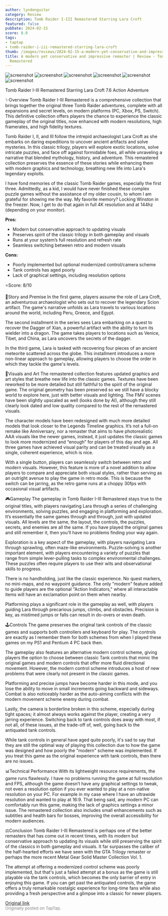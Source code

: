 ```yaml
---
author: lyndonguitar
category: Review
description: Tomb Raider I-III Remastered Starring Lara Croft
featured: false
pubDate: 2024-02-15
score: 8.0
tags:
- taptap
- tomb-raider-i-iii-remastered-starring-lara-croft
thumb: /images/reviews/2024-02-15-a-modern-yet-conservative-and-impressive-remaster--review---tomb-raider-i-iii-remastered-0.avif
title: A modern yet conservative and impressive remaster | Review - Tomb Raider I-III
  Remastered
---
```


<div class="gallery">
  <img src="/images/reviews/2024-02-15-a-modern-yet-conservative-and-impressive-remaster--review---tomb-raider-i-iii-remastered-0.avif" alt="screenshot" />
  <img src="/images/reviews/2024-02-15-a-modern-yet-conservative-and-impressive-remaster--review---tomb-raider-i-iii-remastered-1.avif" alt="screenshot" />
  <img src="/images/reviews/2024-02-15-a-modern-yet-conservative-and-impressive-remaster--review---tomb-raider-i-iii-remastered-2.avif" alt="screenshot" />
  <img src="/images/reviews/2024-02-15-a-modern-yet-conservative-and-impressive-remaster--review---tomb-raider-i-iii-remastered-3.avif" alt="screenshot" />
  <img src="/images/reviews/2024-02-15-a-modern-yet-conservative-and-impressive-remaster--review---tomb-raider-i-iii-remastered-4.avif" alt="screenshot" />
  <img src="/images/reviews/2024-02-15-a-modern-yet-conservative-and-impressive-remaster--review---tomb-raider-i-iii-remastered-5.avif" alt="screenshot" />
</div>

Tomb Raider I-III Remastered Starring Lara Croft
7.6
Action
Adventure

✨Overview
Tomb Raider I-III Remastered is a comprehensive collection that brings together the original three Tomb Raider adventures, complete with all expansions and secret levels, on modern platforms (PC, Xbox, PS, Switch). This definitive collection offers players the chance to experience the classic gameplay of the original titles, now enhanced with modern resolutions, high framerates, and high fidelity textures.

Tomb Raider I, II, and III follow the intrepid archaeologist Lara Croft as she embarks on daring expeditions to uncover ancient artifacts and solve mysteries. In this classic trilogy, players will explore exotic locations, solve intricate puzzles, and face off against formidable foes, all while unraveling a narrative that blended mythology, history, and adventure. This remastered collection preserves the essence of these stories while enhancing them with modern graphics and technology, breathing new life into Lara's legendary exploits.

I have fond memories of the classic Tomb Raider games, especially the first three. Admittedly, as a kid, I would have never finished these complex puzzle games without the assistance of my older cousin, to whom I am grateful for showing me the way. My favorite memory? Locking Winston in the freezer. Now, I get to do that again in full 4K resolution and at 144hz (depending on your monitor).


**Pros:**
- Modern but conservative approach to updating visuals
- Preserves spirit of the classic trilogy in both gameplay and visuals
- Runs at your system’s full resolution and refresh rate
- Seamless switching between retro and modern visuals



**Cons:**
- Poorly implemented but optional modernized control/camera scheme
- Tank controls has aged poorly
- Lack of graphical settings, including resolution options


⭐️Score: 8/10

📖Story and Premise
In the first game, players assume the role of Lara Croft, an adventurous archaeologist who sets out to recover the legendary Scion artifact. The game's narrative unfolds as Lara travels to various locations around the world, including Peru, Greece, and Egypt.

The second installment in the series sees Lara embarking on a quest to recover the Dagger of Xian, a powerful artifact with the ability to turn its wielder into a dragon. The game takes players to locations such as Venice, Tibet, and China, as Lara uncovers the secrets of the dagger.

In the third game, Lara is tasked with recovering four pieces of an ancient meteorite scattered across the globe. This installment introduces a more non-linear approach to gameplay, allowing players to choose the order in which they tackle the game's levels.

🎨Visuals and Art
The remastered collection features updated graphics and art styles that breathe new life into the classic games. Textures have been reworked to be more detailed but still faithful to the spirit of the original game. The original geometry has been preserved so we still have a blocky world to explore here, just with better visuals and lighting. The FMV scenes have been slightly upscaled as well (looks done by AI), although they still clearly look dated and low quality compared to the rest of the remastered visuals.

The character models have been redesigned with much more detailed models that look closer to the Legends Timeline graphics. It’s not a full-on remake like Anniversary, nor a remaster that aims to have photorealistic AAA visuals like the newer games, instead, it just updates the classic games to look more modernized and “enough” for players of this day and age. All three games have achieved visual parity and can be treated visually as a single, coherent experience, which is nice.

With a single button, players can seamlessly switch between retro and modern visuals. However, this feature is more of a novel addition to allow players to compare and appreciate both visual styles, rather than serving as an outright avenue to play the game in retro mode. This is because the switch can be jarring, as the retro game runs at a choppy 30fps with occasional visual artifacts.

🎮Gameplay
The gameplay in Tomb Raider I-III Remastered stays true to the original titles, with players navigating Lara through a series of challenging environments, solving puzzles, and engaging in platforming and exploration. It’s essentially the same games through and through, just with updated visuals. All levels are the same, the layout, the controls, the puzzles, secrets, and enemies are all the same. If you have played the original games and still remember it, then you’ll have no problems finding your way again.

Exploration is a key aspect of the gameplay, with players navigating Lara through sprawling, often maze-like environments. Puzzle-solving is another important element, with players encountering a variety of puzzles that range from simple lever-pulling tasks to complex environmental challenges. These puzzles often require players to use their wits and observational skills to progress.

There is no handholding, just like the classic experience. No quest markers, no mini-maps, and no waypoint guidance. The only "modern" feature added to guide players are the optional "Action Indicators," where all interactable items will have an exclamation point on them when nearby.

Platforming plays a significant role in the gameplay as well, with players guiding Lara through precarious jumps, climbs, and obstacles. Precision is key, as mistimed jumps or falls can result in do-overs or even death.

🕹Controls
The game preserves the original tank controls of the classic games and supports both controllers and keyboard for play. The controls are exactly as I remember them for both schemes from when I played these games on my PS1 and Pentium 4 PC back then.

The gameplay also features an alternative modern control scheme, giving players the option to choose between classic Tank controls that mimic the original games and modern controls that offer more fluid directional movement. However, the modern control scheme introduces a host of new problems that were clearly not present in the classic games.

Platforming and precise jumps have become harder in this mode, and you lose the ability to move in small increments going backward and sideways. Combat is also noticeably harder as the auto-aiming conflicts with the modern movement scheme enemy during combat.

Lastly, the camera is borderline broken in this scheme, especially during tight spaces; it almost always works against the player, creating a very jarring experience. Switching back to tank controls does away with most, if not all, of these issues, at the trade-off of, well, going back to the antiquated tank controls.

While tank controls in general have aged quite poorly, it's sad to say that they are still the optimal way of playing this collection due to how the game was designed and how poorly the "modern" scheme was implemented. If you treat this game as the original experience with tank controls, then there are no issues.

📊Technical Performance
With its lightweight resource requirements, the game runs flawlessly. I have no problems running the game at full resolution and FPS, although the game doesn’t have any graphical settings to tweak, not even a resolution option if you ever wanted to play at a non-native resolution on your PC. For example in my case where I have an ultrawide resolution and wanted to play at 16:9. That being said, any modern PC can comfortably run this game, making the lack of graphics settings a minor issue. The remastered collection also includes small enhancements such as subtitles and health bars for bosses, improving the overall accessibility for modern audiences.

⚖️Conclusion
Tomb Raider I-III Remastered is perhaps one of the better remasters that has come out in recent times, with its modern but conservative approach to updating its visuals while still preserving the spirit of the classics in both gameplay and visuals. It far surpasses the caliber of the half-hearted efforts we have seen with the GTA Trilogy remaster or perhaps the more recent Metal Gear Solid Master Collection Vol. 1.

The attempt at offering a modernized control scheme was poorly implemented, but that's just a failed attempt at a bonus as the game is still playable via the tank controls, which becomes the only barrier of entry in enjoying this game. If you can get past the antiquated controls, the game offers a truly remarkable nostalgic experience for long-time fans while also providing a fresh perspective and a glimpse into a classic for newer players.

[Original link](https://www.taptap.io/post/7009626)<br><span style="font-size: 0.95em; color: #888;">Originally posted on TapTap.</span>